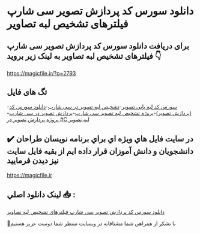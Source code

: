 # دانلود سورس کد پردازش تصویر سی شارپ فیلترهای تشخیص لبه تصاویر

## برای دریافت دانلود سورس کد پردازش تصویر سی شارپ فیلترهای تشخیص لبه تصاویر به لینک زیر بروید 👇

https://magicfile.ir/?p=2793

## تگ های فایل

-[سورس کد لبه یابی تصویر](https://magicfile.ir/product/%d8%b3%d9%88%d8%b1%d8%b3-%d9%88-%da%a9%d8%af-%d9%be%d8%b1%d8%af%d8%a7%d8%b2%d8%b4-%d8%aa%d8%b5%d9%88%db%8c%d8%b1-%d8%b3%db%8c-%d8%b4%d8%a7%d8%b1%d9%be-%d8%aa%d8%b4%d8%ae%db%8c%d8%b5-%d9%84%d8%a8%d9%87/)-[تشخیص لبه تصویر در سی شارپ](https://magicfile.ir/product/%d8%b3%d9%88%d8%b1%d8%b3-%d9%88-%da%a9%d8%af-%d9%be%d8%b1%d8%af%d8%a7%d8%b2%d8%b4-%d8%aa%d8%b5%d9%88%db%8c%d8%b1-%d8%b3%db%8c-%d8%b4%d8%a7%d8%b1%d9%be-%d8%aa%d8%b4%d8%ae%db%8c%d8%b5-%d9%84%d8%a8%d9%87/)-[دانلود سورس کد (پردازش تصویر)](https://magicfile.ir/product/%d8%b3%d9%88%d8%b1%d8%b3-%d9%88-%da%a9%d8%af-%d9%be%d8%b1%d8%af%d8%a7%d8%b2%d8%b4-%d8%aa%d8%b5%d9%88%db%8c%d8%b1-%d8%b3%db%8c-%d8%b4%d8%a7%d8%b1%d9%be-%d8%aa%d8%b4%d8%ae%db%8c%d8%b5-%d9%84%d8%a8%d9%87/)-[پروژه تشخیص لبه تصویر سی شارپ](https://magicfile.ir/product/%d8%b3%d9%88%d8%b1%d8%b3-%d9%88-%da%a9%d8%af-%d9%be%d8%b1%d8%af%d8%a7%d8%b2%d8%b4-%d8%aa%d8%b5%d9%88%db%8c%d8%b1-%d8%b3%db%8c-%d8%b4%d8%a7%d8%b1%d9%be-%d8%aa%d8%b4%d8%ae%db%8c%d8%b5-%d9%84%d8%a8%d9%87/)-[پردازش تصویر در سی شارپ](https://magicfile.ir/product/%d8%b3%d9%88%d8%b1%d8%b3-%d9%88-%da%a9%d8%af-%d9%be%d8%b1%d8%af%d8%a7%d8%b2%d8%b4-%d8%aa%d8%b5%d9%88%db%8c%d8%b1-%d8%b3%db%8c-%d8%b4%d8%a7%d8%b1%d9%be-%d8%aa%d8%b4%d8%ae%db%8c%d8%b5-%d9%84%d8%a8%d9%87/)-[پروژه پردازش تصویر در #C لبه تصویر](https://magicfile.ir/product/%d8%b3%d9%88%d8%b1%d8%b3-%d9%88-%da%a9%d8%af-%d9%be%d8%b1%d8%af%d8%a7%d8%b2%d8%b4-%d8%aa%d8%b5%d9%88%db%8c%d8%b1-%d8%b3%db%8c-%d8%b4%d8%a7%d8%b1%d9%be-%d8%aa%d8%b4%d8%ae%db%8c%d8%b5-%d9%84%d8%a8%d9%87/)

## ✔️ در سايت فايل هاي ويژه اي براي برنامه نويسان طراحان دانشجويان و دانش آموزان قرار داده ايم از بقيه فايل سايت نيز ديدن فرماييد

https://magicfile.ir


## لينک دانلود اصلي 📥 :

[دانلود سورس کد پردازش تصویر سی شارپ فیلترهای تشخیص لبه تصاویر](https://magicfile.ir/product/%d8%b3%d9%88%d8%b1%d8%b3-%d9%88-%da%a9%d8%af-%d9%be%d8%b1%d8%af%d8%a7%d8%b2%d8%b4-%d8%aa%d8%b5%d9%88%db%8c%d8%b1-%d8%b3%db%8c-%d8%b4%d8%a7%d8%b1%d9%be-%d8%aa%d8%b4%d8%ae%db%8c%d8%b5-%d9%84%d8%a8%d9%87/) 


🙏با تشکر از همراهي شما مشتاقانه در وبسایت منتظر شما دوست عزیز هستیم

